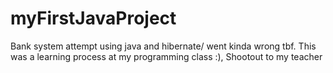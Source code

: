 # myFirstJavaProject
Bank system attempt using java and hibernate/ went kinda wrong tbf.
This was a learning process at my programming class :), Shootout to my teacher 
